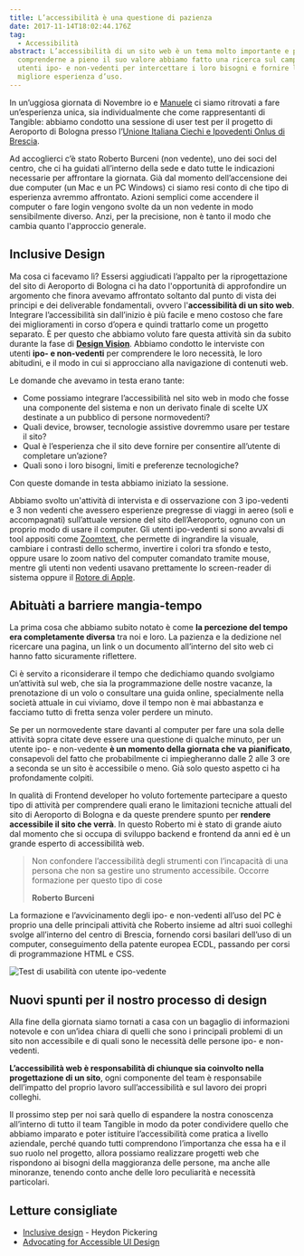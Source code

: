 ```yaml
---
title: L’accessibilità è una questione di pazienza
date: 2017-11-14T18:02:44.176Z
tag:
  - Accessibilità
abstract: L’accessibilità di un sito web è un tema molto importante e per
  comprenderne a pieno il suo valore abbiamo fatto una ricerca sul campo con
  utenti ipo- e non-vedenti per intercettare i loro bisogni e fornire la
  migliore esperienza d’uso.
---
```

In un’uggiosa giornata di Novembre io e [Manuele](https://tangible.is/manuele-forcucci) ci siamo ritrovati a fare un’esperienza unica, sia individualmente che come rappresentanti di Tangible: abbiamo condotto una sessione di user test per il progetto di Aeroporto di Bologna presso l’[Unione Italiana Ciechi e Ipovedenti Onlus di Brescia](http://www.uicbs.it/Presentazione/chi_siamo).

Ad accoglierci c’è stato Roberto Burceni (non vedente), uno dei soci del centro, che ci ha guidati all’interno della sede e dato tutte le indicazioni necessarie per affrontare la giornata. Già dal momento dell’accensione dei due computer (un Mac e un PC Windows) ci siamo resi conto di che tipo di esperienza avremmo affrontato. Azioni semplici come accendere il computer o fare login vengono svolte da un non vedente in modo sensibilmente diverso. Anzi, per la precisione, non è tanto il modo che cambia quanto l'approccio generale.

## Inclusive Design

Ma cosa ci facevamo lì? Essersi aggiudicati l’appalto per la riprogettazione del sito di Aeroporto di Bologna ci ha dato l'opportunità di approfondire un argomento che finora avevamo affrontato soltanto dal punto di vista dei principi e dei deliverable fondamentali, ovvero l'**accessibilità di un sito web**. Integrare l’accessibilità sin dall’inizio è più facile e meno costoso che fare dei miglioramenti in corso d’opera e quindi trattarlo come un progetto separato. È per questo che abbiamo voluto fare questa attività sin da subito durante la fase di **[Design Vision](https://tangible.is/design-vision)**. Abbiamo condotto le interviste con utenti **ipo- e non-vedenti** per comprendere le loro necessità, le loro abitudini, e il modo in cui si approcciano alla navigazione di contenuti web.

Le domande che avevamo in testa erano tante:

* Come possiamo integrare l’accessibilità nel sito web in modo che fosse una componente del sistema e non un derivato finale di scelte UX destinate a un pubblico di persone normovedenti?
* Quali device, browser, tecnologie assistive dovremmo usare per testare il sito?
* Qual è l’esperienza che il sito deve fornire per consentire all’utente di completare un’azione?
* Quali sono i loro bisogni, limiti e preferenze tecnologiche?

Con queste domande in testa abbiamo iniziato la sessione.

Abbiamo svolto un'attività di intervista e di osservazione con 3 ipo-vedenti e 3 non vedenti che avessero esperienze pregresse di viaggi in aereo (soli e accompagnati) sull’attuale versione del sito dell’Aeroporto, ognuno con un proprio modo di usare il computer. Gli utenti ipo-vedenti si sono avvalsi di tool appositi come [Zoomtext](https://www.zoomtext.com/products/zoomtext-magnifierreader/), che permette di ingrandire la visuale, cambiare i contrasti dello schermo, invertire i colori tra sfondo e testo, oppure usare lo zoom nativo del computer comandato tramite mouse, mentre gli utenti non vedenti usavano prettamente lo screen-reader di sistema oppure il [Rotore di Apple](https://www.apple.com/it/accessibility/mac/vision/).

## Abituàti a barriere mangia-tempo

La prima cosa che abbiamo subito notato è come **la percezione del tempo era completamente diversa** tra noi e loro. La pazienza e la dedizione nel ricercare una pagina, un link o un documento all’interno del sito web ci hanno fatto sicuramente riflettere. 

Ci è servito a riconsiderare il tempo che dedichiamo quando svolgiamo un’attività sul web, che sia la programmazione delle nostre vacanze, la prenotazione di un volo o consultare una guida online, specialmente nella società attuale in cui viviamo, dove il tempo non è mai abbastanza e facciamo tutto di fretta senza voler perdere un minuto. 

Se per un normovedente stare davanti al computer per fare una sola delle attività sopra citate deve essere una questione di qualche minuto, per un utente ipo- e non-vedente **è un momento della giornata che va pianificato**, consapevoli del fatto che probabilmente ci impiegheranno dalle 2 alle 3 ore a seconda se un sito è accessibile o meno. Già solo questo aspetto ci ha profondamente colpiti.

In qualità di Frontend developer ho voluto fortemente partecipare a questo tipo di attività per comprendere quali erano le limitazioni tecniche attuali del sito di Aeroporto di Bologna e da queste prendere spunto per **rendere accessibile il sito che verrà**. In questo Roberto mi è stato di grande aiuto dal momento che si occupa di sviluppo backend e frontend da anni ed è un grande esperto di accessibilità web.

> Non confondere l’accessibilità degli strumenti con l’incapacità di una persona che non sa gestire uno strumento accessibile. Occorre formazione per questo tipo di cose
>
> **Roberto Burceni**

La formazione e l’avvicinamento degli ipo- e non-vedenti all’uso del PC è proprio una delle principali attività che Roberto insieme ad altri suoi colleghi svolge all’interno del centro di Brescia, fornendo corsi basilari dell’uso di un computer, conseguimento della patente europea ECDL, passando per corsi di programmazione HTML e CSS.

![Test di usabilità con utente ipo-vedente](/assets/img/uploads/a11y-test-low-vision-user.jpeg)

## Nuovi spunti per il nostro processo di design

Alla fine della giornata siamo tornati a casa con un bagaglio di informazioni notevole e con un’idea chiara di quelli che sono i principali problemi di un sito non accessibile e di quali sono le necessità delle persone ipo- e non-vedenti.

**L’accessibilità web è responsabilità di chiunque sia coinvolto nella progettazione di un sito**, ogni componente del team è responsabile dell’impatto del proprio lavoro sull’accessibilità e sul lavoro dei propri colleghi.

Il prossimo step per noi sarà quello di espandere la nostra conoscenza all’interno di tutto il team Tangible in modo da poter condividere quello che abbiamo imparato e poter istituire l’accessibilità come pratica a livello aziendale, perché quando tutti comprendono l’importanza che essa ha e il suo ruolo nel progetto, allora possiamo realizzare progetti web che rispondono ai bisogni della maggioranza delle persone, ma anche alle minoranze, tenendo conto anche delle loro peculiarità e necessità particolari.

## Letture consigliate

* [Inclusive design](https://shop.smashingmagazine.com/products/inclusive-design-patterns) - Heydon Pickering
* [Advocating for Accessible UI Design](https://css-tricks.com/advocating-for-accessible-ui-design/)